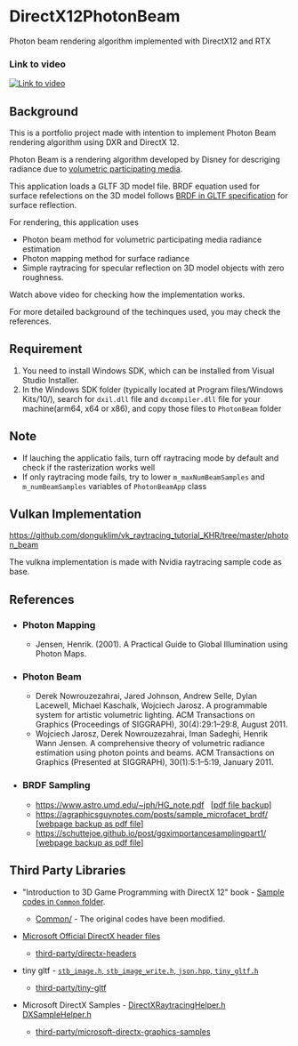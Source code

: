 ﻿# DirectX12PhotonBeam
Photon beam rendering algorithm implemented with DirectX12 and RTX

### Link to video
[![Link to video](https://img.youtube.com/vi/Tia85zQ_XLM/0.jpg)](https://youtu.be/Tia85zQ_XLM)

## Background
This is a portfolio project made with intention to implement Photon Beam rendering algorithm using DXR and DirectX 12. 

Photon Beam is a rendering algorithm developed by Disney for descriging radiance 
due to [volumetric participating media](## "Volumetric objects where light scatters or gets absorbed. EX: water, fog, fire, smoke, cloud, dusty wind, murky air").


This application loads a GLTF 3D model file. 
BRDF equation used for surface refelections on the 3D model follows [BRDF in GLTF specification](https://registry.khronos.org/glTF/specs/2.0/glTF-2.0.html#appendix-b-brdf-implementation) for surface reflection.


For rendering, this application uses 

- Photon beam method for volumetric participating media radiance estimation
- Photon mapping method for surface radiance
- Simple raytracing for specular reflection on 3D model objects with zero roughness.

Watch above video for checking how the implementation works.

For more detailed background of the techinques used, you may check the references.

## Requirement

1. You need to install Windows SDK, which can be installed from Visual Studio Installer.
2. In the Windows SDK folder (typically located at Program files/Windows Kits/10/), 
search for `dxil.dll` file and `dxcompiler.dll` file for your machine(arm64, x64 or x86), and copy those files to `PhotonBeam` folder

## Note

- If lauching the applicatio fails, turn off raytracing mode by default and check if the rasterization works well
- If only raytracing mode fails, try to lower `m_maxNumBeamSamples` and `m_numBeamSamples` variables of `PhotonBeamApp` class 


## Vulkan Implementation

https://github.com/donguklim/vk_raytracing_tutorial_KHR/tree/master/photon_beam

The vulkna implementation is made with Nvidia raytracing sample code as base. 


## References

 - ### Photon Mapping
    - Jensen, Henrik. (2001). A Practical Guide to Global Illumination using Photon Maps.
 - ### Photon Beam
    - Derek Nowrouzezahrai, Jared Johnson, Andrew Selle, Dylan Lacewell, Michael Kaschalk, Wojciech Jarosz. A programmable system for artistic volumetric lighting. ACM Transactions on Graphics (Proceedings of SIGGRAPH), 30(4):29:1–29:8, August 2011.
    - Wojciech Jarosz, Derek Nowrouzezahrai, Iman Sadeghi, Henrik Wann Jensen. A comprehensive theory of volumetric radiance estimation using photon points and beams. ACM Transactions on Graphics (Presented at SIGGRAPH), 30(1):5:1–5:19, January 2011.
 - ### BRDF Sampling
    - https://www.astro.umd.edu/~jph/HG_note.pdf    &nbsp; [[pdf file backup]](reference_backup/HG_note.pdf)
    - https://agraphicsguynotes.com/posts/sample_microfacet_brdf/   &nbsp; [[webpage backup as pdf file]](reference_backup/Importance_Sampling_techniques_for_GGX.pdf)
    - https://schuttejoe.github.io/post/ggximportancesamplingpart1/     &nbsp; [[webpage backup as pdf file]](reference_backup/sampling_with_microfacet_brdf.pdf)

## Third Party Libraries 

 - "Introduction to 3D Game Programming with DirectX 12" book - [Sample codes in `Common` folder](https://github.com/d3dcoder/d3d12book/tree/4cfd00afa59210a272f62caf0660478d18b9ffed/Common).
	- [Common/](./Common) - The original codes have been modified.
	
 - [Microsoft Official DirectX header files](https://github.com/microsoft/DirectX-Headers/tree/9ca4839a1b49aeac56c86036212dc035b1cf4a09/include/)
	- [third-party/directx-headers](./third-party/directx-headers)
 - tiny gltf - [`stb_image.h`, `stb_image_write.h`, `json.hpp`, `tiny_gltf.h`](https://github.com/syoyo/tinygltf/tree/aa613a1f572c8b9c676a4c0a1d6e5445bf5760f5)
	- [third-party/tiny-gltf](./third-party/directx-headers)
 - Microsoft DirectX Samples - [DirectXRaytracingHelper.h](https://github.com/microsoft/DirectX-Graphics-Samples/blob/0aa79bad78992da0b6a8279ddb9002c1753cb849/Samples/Desktop/D3D12Raytracing/src/D3D12RaytracingProceduralGeometry/DirectXRaytracingHelper.h)
  [DXSampleHelper.h](https://github.com/microsoft/DirectX-Graphics-Samples/blob/0aa79bad78992da0b6a8279ddb9002c1753cb849/Samples/Desktop/D3D12Raytracing/src/D3D12RaytracingProceduralGeometry/util/DXSampleHelper.h)

	- [third-party/microsoft-directx-graphics-samples](./third-party/microsoft-directx-graphics-samples)
